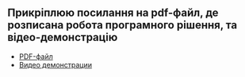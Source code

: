 ## Прикріплюю посилання на pdf-файл, де розписана робота програмного рішення, та відео-демонстрацію

- [PDF-файл](https://drive.google.com/file/d/1Hj8NdTMcHmb37cZHDhUoc87kXb7w1T1j/view?usp=sharing)
- [Видео демонстрации](https://drive.google.com/file/d/1w4JcLR8ZZ-UW7_zRms6xiVN9vnnM__HT/view?usp=sharing)
